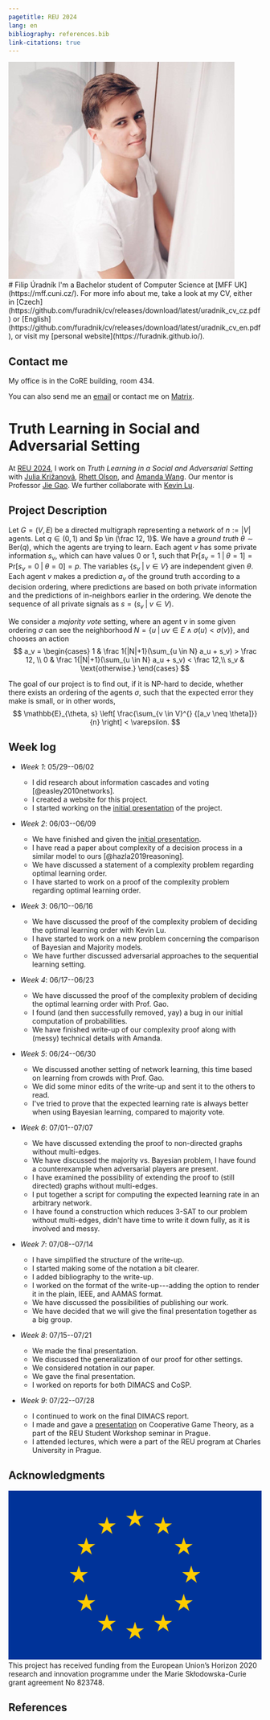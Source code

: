 ```yaml
---
pagetitle: REU 2024
lang: en
bibliography: references.bib
link-citations: true
---
```


<div id="profilepic_div"><img id="profilepic" src="data/profile_pic.jpg"/></div>
# Filip&nbsp;Úradník
I'm a Bachelor student of Computer Science at&nbsp;[MFF&nbsp;UK](https://mff.cuni.cz/).
For more info about me, take a look at&nbsp;my&nbsp;CV, either in&nbsp;[Czech](https://github.com/furadnik/cv/releases/download/latest/uradnik_cv_cz.pdf)
or&nbsp;[English](https://github.com/furadnik/cv/releases/download/latest/uradnik_cv_en.pdf), or&nbsp;visit my&nbsp;[personal&nbsp;website](https://furadnik.github.io/).

## Contact me

My office is in the CoRE building, room 434.

You can also send me an [email](mailto:uradnik@kam.mff.cuni.cz) or&nbsp;contact me on [Matrix](https://matrix.to/#/@furadnik:matrix.org).

# Truth Learning in Social and Adversarial Setting

At [REU 2024](https://reu.dimacs.rutgers.edu/2024/), I work on _Truth Learning in a Social and Adversarial Setting_ with&nbsp;[Julia Križanová](https://reu.dimacs.rutgers.edu/~jk2238/), [Rhett Olson](https://reu.dimacs.rutgers.edu/~ro330/), and&nbsp;[Amanda&nbsp;Wang](https://reu.dimacs.rutgers.edu/~aw1115/).
Our mentor is Professor [Jie Gao](https://sites.rutgers.edu/jie-gao/about/).
We further collaborate with [Kevin Lu](https://www.math.rutgers.edu/people/department-directory/detail/344-department-directory/1983-lu-kevin).

## Project Description

Let $G = \left( V,E \right)$ be a directed multigraph representing a network of $n := |V|$ agents.
Let $q \in (0,1)$ and $p \in (\frac 12, 1)$. 
We have a *ground truth* $\theta \sim \text{Ber}(q)$, which the agents are trying to learn.
Each agent $v$ has some private information $s_v$, which can have values 0 or 1, such that $\text{Pr}[s_v = 1 \;|\; \theta = 1] = \text{Pr}[s_v = 0 \;|\; \theta = 0] = p$.
The variables $\{s_v \;|\; v \in V\}$ are independent given $\theta$.
Each agent $v$ makes a prediction $a_v$ of the ground truth according to a decision ordering, where predictions are based on both private information and the predictions of in-neighbors earlier in the ordering. 
We denote the sequence of all private signals as $s = (s_v \;|\; v \in V)$.

We consider a *majority vote* setting, where an agent $v$ in some given ordering $\sigma$ can see the neighborhood $N = \{u \;|\; uv \in E \land \sigma(u) < \sigma(v) \}$, and chooses an action  $$
    a_v = \begin{cases}
        1 & \frac 1{|N|+1}(\sum_{u \in N} a_u + s_v) > \frac 12, \\
        0 & \frac 1{|N|+1}(\sum_{u \in N} a_u + s_v) < \frac 12,\\
        s_v & \text{otherwise.}
    \end{cases}
$$

The goal of our project is to find out, if it is NP-hard to decide, whether there exists an ordering of the agents $\sigma$, such that the expected error they make is small, or in other words, $$
		\mathbb{E}_{\theta, s} \left[ \frac{\sum_{v \in V}^{} {[a_v \neq \theta]}}{n} \right] < \varepsilon.
$$

<!-- For further details, see our [final presentation](data/final_prez.pdf). -->

## Week log

* _Week 1_: 05/29--06/02
    - I did research about information cascades and voting [@easley2010networks].
    - I created a website for this project.
    - I started working on the [initial presentation](data/initial_prez.pdf) of the project.

* _Week 2_: 06/03--06/09
    - We have finished and given the [initial presentation](data/initial_prez.pdf).
    - I have read a paper about complexity of a decision process in a similar model to ours [@hazla2019reasoning].
    - We have discussed a statement of a complexity problem regarding optimal learning order.
    - I have started to work on a proof of the complexity problem regarding optimal learning order.

* _Week 3_: 06/10--06/16
    - We have discussed the proof of the complexity problem of deciding the optimal learning order with Kevin Lu.
    - I have started to work on a new problem concerning the comparison of Bayesian and Majority models.
    - We have further discussed adversarial approaches to the sequential learning setting.

* _Week 4_: 06/17--06/23
    - We have discussed the proof of the complexity problem of deciding the optimal learning order with Prof. Gao.
    - I found (and then successfully removed, yay) a bug in our initial computation of probabilities.
    - We have finished write-up of our complexity proof along with (messy) technical details with Amanda.

* _Week 5_: 06/24--06/30
    - We discussed another setting of network learning, this time based on learning from crowds with Prof. Gao.
    - We did some minor edits of the write-up and sent it to the others to read.
    - I've tried to prove that the expected learning rate is always better when using Bayesian learning, compared to majority vote.
    
* _Week 6_: 07/01--07/07
    - We have discussed extending the proof to non-directed graphs without multi-edges.
    - We have discussed the majority vs. Bayesian problem, I have found a counterexample when adversarial players are present.
    - I have examined the possibility of extending the proof to (still directed) graphs without multi-edges.
    - I put together a script for computing the expected learning rate in an arbitrary network.
    - I have found a construction which reduces 3-SAT to our problem without multi-edges, didn't have time to write it down fully, as it is involved and messy.

* _Week 7_: 07/08--07/14
    - I have simplified the structure of the write-up.
    - I started making some of the notation a bit clearer.
    - I added bibliography to the write-up.
    - I worked on the format of the write-up---adding the option to render it in the plain, IEEE, and AAMAS format. 
    - We have discussed the possibilities of publishing our work.
    - We have decided that we will give the final presentation together as a big group.

* _Week 8_: 07/15--07/21
    <!-- - We made the [final presentation](data/final_prez.pdf). -->
    - We made the final presentation.
    - We discussed the generalization of our proof for other settings.
    - We considered notation in our paper.
    <!-- - We gave the [final presentation](data/final_prez.pdf). -->
    - We gave the final presentation.
    - I worked on reports for both DIMACS and CoSP.

* _Week 9_: 07/22--07/28
    - I continued to work on the final DIMACS report.
    - I made and gave a [presentation](https://github.com/furadnik/reu_prez/releases/tag/latest) on Cooperative Game Theory, as a part of the REU Student Workshop seminar in Prague.
    - I attended lectures, which were a part of the REU program at Charles University in Prague.

## Acknowledgments

<div id="eu_div"><img id="eu" src="data/eu.png"/></div>
This project has received funding from the European Union’s Horizon 2020 research and innovation programme under the Marie Skłodowska-Curie grant agreement No 823748.

## References
